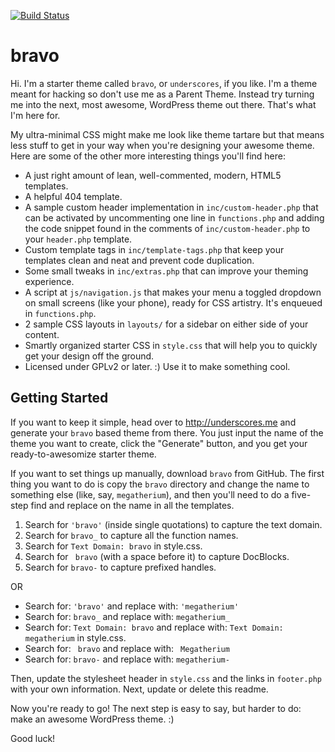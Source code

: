 [![Build Status](https://travis-ci.org/Automattic/bravo.svg?branch=master)](https://travis-ci.org/Automattic/bravo)

bravo
===

Hi. I'm a starter theme called `bravo`, or `underscores`, if you like. I'm a theme meant for hacking so don't use me as a Parent Theme. Instead try turning me into the next, most awesome, WordPress theme out there. That's what I'm here for.

My ultra-minimal CSS might make me look like theme tartare but that means less stuff to get in your way when you're designing your awesome theme. Here are some of the other more interesting things you'll find here:

* A just right amount of lean, well-commented, modern, HTML5 templates.
* A helpful 404 template.
* A sample custom header implementation in `inc/custom-header.php` that can be activated by uncommenting one line in `functions.php` and adding the code snippet found in the comments of `inc/custom-header.php` to your `header.php` template.
* Custom template tags in `inc/template-tags.php` that keep your templates clean and neat and prevent code duplication.
* Some small tweaks in `inc/extras.php` that can improve your theming experience.
* A script at `js/navigation.js` that makes your menu a toggled dropdown on small screens (like your phone), ready for CSS artistry. It's enqueued in `functions.php`.
* 2 sample CSS layouts in `layouts/` for a sidebar on either side of your content.
* Smartly organized starter CSS in `style.css` that will help you to quickly get your design off the ground.
* Licensed under GPLv2 or later. :) Use it to make something cool.

Getting Started
---------------

If you want to keep it simple, head over to http://underscores.me and generate your `bravo` based theme from there. You just input the name of the theme you want to create, click the "Generate" button, and you get your ready-to-awesomize starter theme.

If you want to set things up manually, download `bravo` from GitHub. The first thing you want to do is copy the `bravo` directory and change the name to something else (like, say, `megatherium`), and then you'll need to do a five-step find and replace on the name in all the templates.

1. Search for `'bravo'` (inside single quotations) to capture the text domain.
2. Search for `bravo_` to capture all the function names.
3. Search for `Text Domain: bravo` in style.css.
4. Search for <code>&nbsp;bravo</code> (with a space before it) to capture DocBlocks.
5. Search for `bravo-` to capture prefixed handles.

OR

* Search for: `'bravo'` and replace with: `'megatherium'`
* Search for: `bravo_` and replace with: `megatherium_`
* Search for: `Text Domain: bravo` and replace with: `Text Domain: megatherium` in style.css.
* Search for: <code>&nbsp;bravo</code> and replace with: <code>&nbsp;Megatherium</code>
* Search for: `bravo-` and replace with: `megatherium-`

Then, update the stylesheet header in `style.css` and the links in `footer.php` with your own information. Next, update or delete this readme.

Now you're ready to go! The next step is easy to say, but harder to do: make an awesome WordPress theme. :)

Good luck!

